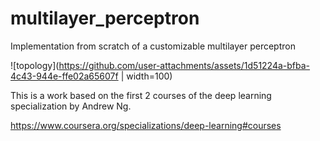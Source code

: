 # multilayer_perceptron
Implementation from scratch of a customizable multilayer perceptron

![topology](https://github.com/user-attachments/assets/1d51224a-bfba-4c43-944e-ffe02a65607f | width=100)

This is a work based on the first 2 courses of the deep learning specialization by Andrew Ng.

https://www.coursera.org/specializations/deep-learning#courses
